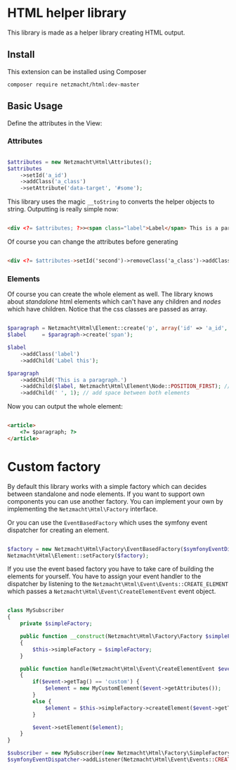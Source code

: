 HTML helper library
===================

This library is made as a helper library creating HTML output.

Install
--------------

This extension can be installed using Composer

`composer require netzmacht/html:dev-master`

Basic Usage
--------------

Define the attributes in the View:


### Attributes

```php

$attributes = new Netzmacht\Html\Attributes();
$attributes
    ->setId('a_id')
    ->addClass('a_class')
    ->setAttribute('data-target', '#some');

```

This library uses the magic `__toString` to converts the helper objects to string. Outputting is really simple now:

```html

<div <?= $attributes; ?>><span class="label">Label</span> This is a paragraph.</div>

```

Of course you can change the attributes before generating

```html

<div <?= $attributes->setId('second')->removeClass('a_class')->addClass('new_class'); ?>>the content</div>

```


### Elements

Of course you can create the whole element as well. The library knows about *standalone* html elements which can't
have any children and *nodes* which have children. Notice that the css classes are passed as array.

```php

$paragraph = Netzmacht\Html\Element::create('p', array('id' => 'a_id', 'class' => array('description'));
$label     = $paragraph->create('span');

$label
    ->addClass('label')
    ->addChild('Label this');

$paragraph
    ->addChild('This is a paragraph.')
    ->addChild($label, Netzmacht\Html\Element\Node::POSITION_FIRST); // add at first position
    ->addChild(' ', 1); // add space between both elements

```

Now you can output the whole element:

```html

<article>
    <?= $paragraph; ?>
</article>

```

Custom factory
==============

By default this library works with a simple factory which can decides between standalone and node elements. If you
want to support own components you can use another factory. You can implement your own by implementing
the `Netzmacht\Html\Factory` interface.

Or you can use the `EventBasedFactory` which uses the symfony event dispatcher for creating an element.

```php

$factory = new Netzmacht\Html\Factory\EventBasedFactory($symfonyEventDispatcher);
Netzmacht\Html\Element::setFactory($factory);

```

If you use the event based factory you have to take care of building the elements for yourself. You have to assign your
event handler to the dispatcher by listening to the `Netzmacht\Html\Event\Events::CREATE_ELEMENT` which passes a
`Netzmacht\Html\Event\CreateElementEvent` event object.

```php

class MySubscriber
{
    private $simpleFactory;

    public function __construct(Netzmacht\Html\Factory\Factory $simpleFactory)
    {
        $this->simpleFactory = $simpleFactory;
    }

    public function handle(Netzmacht\Html\Event\CreateElementEvent $event)
    {
        if($event->getTag() == 'custom') {
            $element = new MyCustomElement($event->getAttributes());
        }
        else {
            $element = $this->simpleFactory->createElement($event->getTag(), $event->getAttributes());
        }

        $event->setElement($element);
    }
}

$subscriber = new MySubscriber(new Netzmacht\Html\Factory\SimpleFactory());
$symfonyEventDispatcher->addListener(Netzmacht\Html\Event\Events::CREATE_ELEMENT, $subscriber);

```